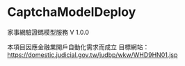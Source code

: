 # CaptchaModelDeploy
家事網驗證碼模型服務 V 1.0.0

本項目因應金融業開戶自動化需求而成立
目標網站：https://domestic.judicial.gov.tw/judbp/wkw/WHD9HN01.jsp
